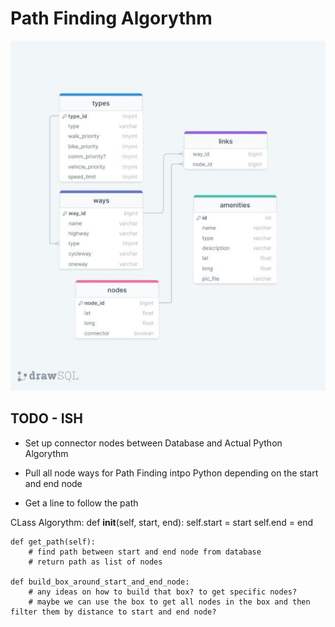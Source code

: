 <h1> Path Finding Algorythm</h1>

![DB_Schema_2.0.jpeg](..%2F..%2Fpaperwork%2FDB_schema%2FDB_Schema_2.0.jpeg)


## TODO - ISH 

- Set up connector nodes
    between Database and Actual Python Algorythm

- Pull all node ways for Path Finding intpo Python
    depending on the start and end node

- Get a line to follow the path


CLass Algorythm:
    def __init__(self, start, end):
        self.start = start
        self.end = end

    def get_path(self):
        # find path between start and end node from database
        # return path as list of nodes

    def build_box_around_start_and_end_node:
        # any ideas on how to build that box? to get specific nodes?
        # maybe we can use the box to get all nodes in the box and then filter them by distance to start and end node?
        